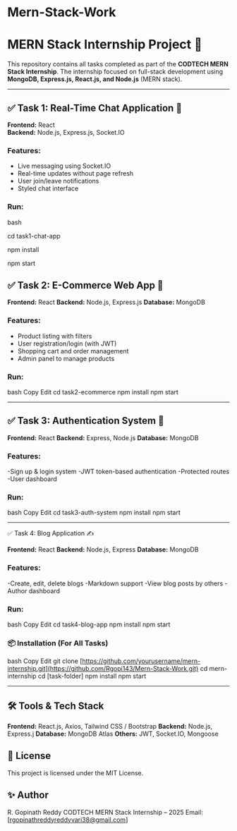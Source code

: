 # Mern-Stack-Work

# MERN Stack Internship Project 🚀

This repository contains all tasks completed as part of the **CODTECH MERN Stack Internship**. The internship focused on full-stack development using **MongoDB, Express.js, React.js, and Node.js** (MERN stack).

---

## ✅ Task 1: Real-Time Chat Application 💬

**Frontend:** React  
**Backend:** Node.js, Express.js, Socket.IO

### Features:
- Live messaging using Socket.IO
- Real-time updates without page refresh
- User join/leave notifications
- Styled chat interface

### Run:
bash

cd task1-chat-app

npm install

npm start



## ✅ Task 2: E-Commerce Web App 🛒

**Frontend:** React
**Backend:** Node.js, Express.js
**Database:** MongoDB

### Features:
- Product listing with filters
- User registration/login (with JWT)
- Shopping cart and order management
- Admin panel to manage products

### Run:
bash
Copy
Edit
cd task2-ecommerce
npm install
npm start

---


## ✅ Task 3: Authentication System 🔐

**Frontend:** React
**Backend:** Express, Node.js
**Database:** MongoDB

### Features:
-Sign up & login system
-JWT token-based authentication
-Protected routes
-User dashboard

### Run:
bash
Copy
Edit
cd task3-auth-system
npm install
npm start

---

✅ Task 4: Blog Application ✍️

**Frontend:** React
**Backend:** Node.js, Express
**Database:** MongoDB

### Features:
-Create, edit, delete blogs
-Markdown support
-View blog posts by others
-Author dashboard

### Run:
bash
Copy
Edit
cd task4-blog-app
npm install
npm start

### 📦 Installation (For All Tasks)
bash
Copy
Edit
git clone [https://github.com/yourusername/mern-internship.git](https://github.com/Rgopi143/Mern-Stack-Work.git)
cd mern-internship
cd [task-folder]
npm install
npm start

---
## 🛠️ Tools & Tech Stack

**Frontend:** React.js, Axios, Tailwind CSS / Bootstrap
**Backend:** Node.js, Express.j
**Database:** MongoDB Atlas
**Others:** JWT, Socket.IO, Mongoose

## 📄 License
This project is licensed under the MIT License.

## ✨ Author
R. Gopinath Reddy
CODTECH MERN Stack Internship – 2025
Email: [rgopinathreddyreddyvari38@gmail.com]
